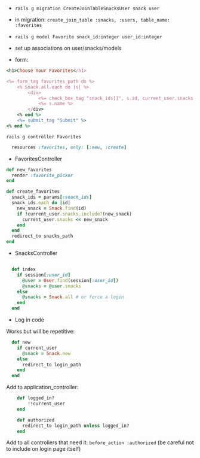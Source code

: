 - `rails g migration CreateJoinTableSnacksUser snack user`
- in migration:  `create_join_table :snacks, :users, table_name: :favorites`

- `rails g model Favorite snack_id:integer user_id:integer`

- set up associations on user/snacks/models


- form:

```rb
<h1>Choose Your Favorites</h1>

<%= form_tag favorites_path do %>
    <% Snack.all.each do |s| %>
        <div>
            <%= check_box_tag "snack_ids[]", s.id, current_user.snacks.include?(s) %>
            <%= s.name %>
        </div>
    <% end %>
    <%= submit_tag "Submit" %>
<% end %>

```

`rails g controller Favorites`

```rb
  resources :favorites, only: [:new, :create]
```

- FavoritesController
```rb
def new_favorites
  render :favorite_picker
end

def create_favorites
  snack_ids = params[:snack_ids]
  snack_ids.each do |id|
    new_snack = Snack.find(id)
    if !current_user.snacks.include?(new_snack)
      current_user.snacks << new_snack
    end
  end
  redirect_to snacks_path
end
```

- SnacksController
```rb

  def index
    if session[:user_id]
      @user = User.find(session[:user_id])
      @snacks = @user.snacks
    else
      @snacks = Snack.all # or force a login
    end
  end
```

- Log in code


Works but will be repetitive:
```rb
  def new
    if current_user
      @snack = Snack.new
    else
      redirect_to login_path
    end
  end
  ```

Add to application_controller:
```rb
    def logged_in?
        !!current_user
    end

    def authorized
      redirect_to login_path unless logged_in?
    end
  ```

Add to all controllers that need it:
`before_action :authorized`
(be careful not to include on login page itself)